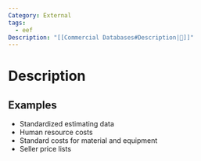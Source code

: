 ```yaml
---
Category: External
tags:
  - eef
Description: "[[Commercial Databases#Description|📝]]"
---
```

# Description
## Examples
- Standardized estimating data
- Human resource costs
- Standard costs for material and equipment
- Seller price lists